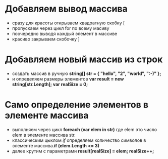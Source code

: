 # Добавляем вывод массива
* сразу для красоты открываем квадратную скобку [
* пропускаем через цикл for по всему масиву
* поочередно выводя каждый элемент в массиве
* красиво закрываем скобочку ]

# Добавляем новый массив из строк
* создать массив в ручную **string[] str = { "hello", "2", "world", ":-)" };**
* и определяем размеры элементов **var result = new string[str.Length];
var realSize = 0;**
# Само определение элементов в элементе массива
* выполняем через цикл **foreach (var elem in str)**
где elem это число elem в элементе массива str.
* классическим цыклом *if* определяем количество символов в элементе массива.**if (elem.Length <= 3)**
* далее крутим с параметрами **result[realSize] = elem;   realSize++;**
